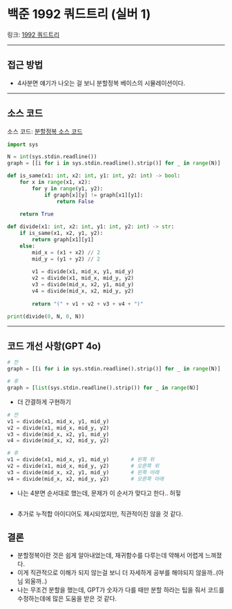 # 백준 1992 쿼드트리 (실버 1)

링크: [1992 쿼드트리](https://www.acmicpc.net/problem/1992)

---

## 접근 방법

- 4사분면 얘기가 나오는 걸 보니 분할정복 베이스의 시뮬레이션이다.

---

## 소스 코드

소스 코드: [분할정복 소스 코드](https://www.acmicpc.net/source/94102277)

```python
import sys

N = int(sys.stdin.readline())
graph = [[i for i in sys.stdin.readline().strip()] for _ in range(N)]

def is_same(x1: int, x2: int, y1: int, y2: int) -> bool:
    for x in range(x1, x2):
        for y in range(y1, y2):
            if graph[x][y] != graph[x1][y1]:
                return False
    
    return True

def divide(x1: int, x2: int, y1: int, y2: int) -> str:
    if is_same(x1, x2, y1, y2):
        return graph[x1][y1]
    else:
        mid_x = (x1 + x2) // 2
        mid_y = (y1 + y2) // 2
        
        v1 = divide(x1, mid_x, y1, mid_y)
        v2 = divide(x1, mid_x, mid_y, y2)
        v3 = divide(mid_x, x2, y1, mid_y)
        v4 = divide(mid_x, x2, mid_y, y2)
        
        return "(" + v1 + v2 + v3 + v4 + ")"

print(divide(0, N, 0, N))
```

---

## 코드 개선 사항(GPT 4o)

```python
# 전
graph = [[i for i in sys.stdin.readline().strip()] for _ in range(N)]

# 후
graph = [list(sys.stdin.readline().strip()) for _ in range(N)]
```

- 더 간결하게 구현하기

```python
# 전
v1 = divide(x1, mid_x, y1, mid_y)
v2 = divide(x1, mid_x, mid_y, y2)
v3 = divide(mid_x, x2, y1, mid_y)
v4 = divide(mid_x, x2, mid_y, y2)

# 후
v1 = divide(x1, mid_x, y1, mid_y)       # 왼쪽 위
v2 = divide(x1, mid_x, mid_y, y2)       # 오른쪽 위
v3 = divide(mid_x, x2, y1, mid_y)       # 왼쪽 아래
v4 = divide(mid_x, x2, mid_y, y2)       # 오른쪽 아래
```

- 나는 4분면 순서대로 했는데, 문제가 이 순서가 맞다고 한다.. 허헣

```python
```

- 추가로 누적합 아이디어도 제시되었지만, 직관적이진 않을 것 같다.

## 결론

- 분할정복이란 것은 쉽게 알아내었는데, 재귀함수를 다루는데 약해서 어렵게 느껴졌다.
- 이게 직관적으로 이해가 되지 않는걸 보니 더 자세하게 공부를 해야되지 않을까..(아님 외울까..)
- 나는 무조건 분할을 했는데, GPT가 숫자가 다를 때만 분할 하라는 팁을 줘서 코드를 수정하는데에 많은 도움을 받은 것 같다.
